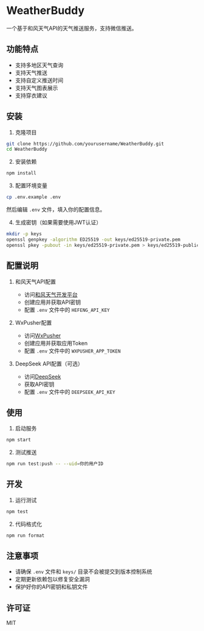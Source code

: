 # WeatherBuddy

一个基于和风天气API的天气推送服务，支持微信推送。

## 功能特点

- 支持多地区天气查询
- 支持天气推送
- 支持自定义推送时间
- 支持天气图表展示
- 支持穿衣建议

## 安装

1. 克隆项目

```bash
git clone https://github.com/yourusername/WeatherBuddy.git
cd WeatherBuddy
```

2. 安装依赖

```bash
npm install
```

3. 配置环境变量

```bash
cp .env.example .env
```

然后编辑 `.env` 文件，填入你的配置信息。

4. 生成密钥（如果需要使用JWT认证）

```bash
mkdir -p keys
openssl genpkey -algorithm ED25519 -out keys/ed25519-private.pem
openssl pkey -pubout -in keys/ed25519-private.pem > keys/ed25519-public.pem
```

## 配置说明

1. 和风天气API配置

   - 访问[和风天气开发平台](https://dev.qweather.com/)
   - 创建应用并获取API密钥
   - 配置 `.env` 文件中的 `HEFENG_API_KEY`

2. WxPusher配置

   - 访问[WxPusher](https://wxpusher.zjiecode.com/)
   - 创建应用并获取应用Token
   - 配置 `.env` 文件中的 `WXPUSHER_APP_TOKEN`

3. DeepSeek API配置（可选）
   - 访问[DeepSeek](https://deepseek.com/)
   - 获取API密钥
   - 配置 `.env` 文件中的 `DEEPSEEK_API_KEY`

## 使用

1. 启动服务

```bash
npm start
```

2. 测试推送

```bash
npm run test:push -- --uid=你的用户ID
```

## 开发

1. 运行测试

```bash
npm test
```

2. 代码格式化

```bash
npm run format
```

## 注意事项

- 请确保 `.env` 文件和 `keys/` 目录不会被提交到版本控制系统
- 定期更新依赖包以修复安全漏洞
- 保护好你的API密钥和私钥文件

## 许可证

MIT
